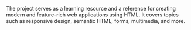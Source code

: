 The project serves as a learning resource and a reference for creating modern and feature-rich web applications using HTML. It covers topics such as responsive design, semantic HTML, forms, multimedia, and more.
